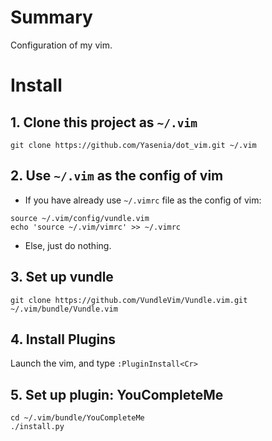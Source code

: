# Summary
Configuration of my vim.

# Install
## 1. Clone this project as `~/.vim`
``` shell
git clone https://github.com/Yasenia/dot_vim.git ~/.vim
```

## 2. Use `~/.vim` as the config of vim

* If you have already use `~/.vimrc` file as the config of vim:
``` shell
source ~/.vim/config/vundle.vim
echo 'source ~/.vim/vimrc' >> ~/.vimrc
```
* Else, just do nothing.

## 3. Set up vundle

``` shell
git clone https://github.com/VundleVim/Vundle.vim.git ~/.vim/bundle/Vundle.vim
```
## 4. Install Plugins

Launch the vim, and type `:PluginInstall<Cr>`

## 5. Set up plugin: YouCompleteMe

``` shell
cd ~/.vim/bundle/YouCompleteMe
./install.py
```
